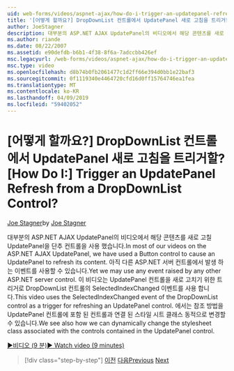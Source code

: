 ```yaml
---
uid: web-forms/videos/aspnet-ajax/how-do-i-trigger-an-updatepanel-refresh-from-a-dropdownlist-control
title: '[어떻게 할까요?] DropDownList 컨트롤에서 UpdatePanel 새로 고침을 트리거할? | Microsoft 문서'
author: JoeStagner
description: 대부분의 ASP.NET AJAX UpdatePanel의 비디오에서 해당 콘텐츠를 새로 고칠 UpdatePanel을 단추 컨트롤을 사용 했습니다. 아직 모든 이벤트를 사용할 수 있습니다...
ms.author: riande
ms.date: 08/22/2007
ms.assetid: e90defdb-b6b1-4f38-8f6a-7adccbb426ef
msc.legacyurl: /web-forms/videos/aspnet-ajax/how-do-i-trigger-an-updatepanel-refresh-from-a-dropdownlist-control
msc.type: video
ms.openlocfilehash: d8b74b0fb2061477c1d2ff66e394d0bb1e22baf3
ms.sourcegitcommit: 0f1119340e4464720cfd16d0ff15764746ea1fea
ms.translationtype: MT
ms.contentlocale: ko-KR
ms.lasthandoff: 04/09/2019
ms.locfileid: "59402052"
---
```

# <a name="how-do-i-trigger-an-updatepanel-refresh-from-a-dropdownlist-control"></a><span data-ttu-id="c6374-105">[어떻게 할까요?] DropDownList 컨트롤에서 UpdatePanel 새로 고침을 트리거할?</span><span class="sxs-lookup"><span data-stu-id="c6374-105">[How Do I:] Trigger an UpdatePanel Refresh from a DropDownList Control?</span></span>

<span data-ttu-id="c6374-106">[Joe Stagner](https://github.com/JoeStagner)</span><span class="sxs-lookup"><span data-stu-id="c6374-106">by [Joe Stagner](https://github.com/JoeStagner)</span></span>

<span data-ttu-id="c6374-107">대부분의 ASP.NET AJAX UpdatePanel의 비디오에서 해당 콘텐츠를 새로 고칠 UpdatePanel을 단추 컨트롤을 사용 했습니다.</span><span class="sxs-lookup"><span data-stu-id="c6374-107">In most of our videos on the ASP.NET AJAX UpdatePanel, we have used a Button control to cause an UpdatePanel to refresh its content.</span></span> <span data-ttu-id="c6374-108">아직 다른 ASP.NET 서버 컨트롤에서 발생 하는 이벤트를 사용할 수 있습니다.</span><span class="sxs-lookup"><span data-stu-id="c6374-108">Yet we may use any event raised by any other ASP.NET server control.</span></span> <span data-ttu-id="c6374-109">이 비디오는 UpdatePanel 컨트롤을 새로 고치기 위한 트리거로 DropDownList 컨트롤의 SelectedIndexChanged 이벤트를 사용 합니다.</span><span class="sxs-lookup"><span data-stu-id="c6374-109">This video uses the SelectedIndexChanged event of the DropDownList control as a trigger for refreshing an UpdatePanel control.</span></span> <span data-ttu-id="c6374-110">에서는 참조 방법을 UpdatePanel 컨트롤에 포함 된 컨트롤과 연결 된 스타일 시트 클래스 동적으로 변경할 수 있습니다.</span><span class="sxs-lookup"><span data-stu-id="c6374-110">We see also how we can dynamically change the stylesheet class associated with the controls contained in the UpdatePanel control.</span></span>

[<span data-ttu-id="c6374-111">&#9654;비디오 (9 분)</span><span class="sxs-lookup"><span data-stu-id="c6374-111">&#9654; Watch video (9 minutes)</span></span>](https://channel9.msdn.com/Blogs/ASP-NET-Site-Videos/how-do-i-trigger-an-updatepanel-refresh-from-a-dropdownlist-control)

> [!div class="step-by-step"]
> <span data-ttu-id="c6374-112">[이전](how-do-i-implement-the-persistent-communications-pattern-using-web-services.md)
> [다음](how-do-i-create-an-aspnet-ajax-extender-from-scratch.md)</span><span class="sxs-lookup"><span data-stu-id="c6374-112">[Previous](how-do-i-implement-the-persistent-communications-pattern-using-web-services.md)
[Next](how-do-i-create-an-aspnet-ajax-extender-from-scratch.md)</span></span>
